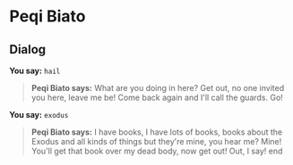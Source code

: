 # Peqi Biato


## Dialog

**You say:** `hail`



>**Peqi Biato says:** What are you doing in here?  Get out, no one invited you here, leave me be!  Come back again and I'll call the guards.  Go!

**You say:** `exodus`



>**Peqi Biato says:** I have books, I have lots of books, books about the Exodus and all kinds of things but they're mine, you hear me?   Mine!  You'll get that book over my dead body, now get out!  Out, I say!
end
